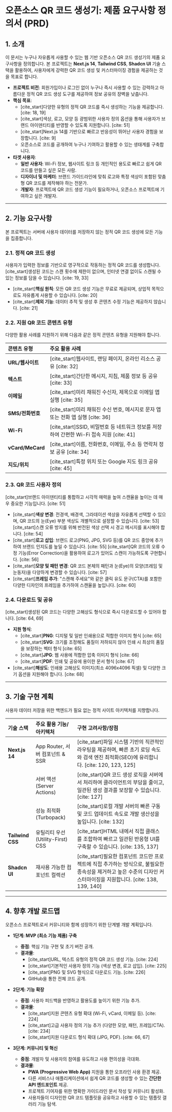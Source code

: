 # **오픈소스 QR 코드 생성기: 제품 요구사항 정의서 (PRD)**

## **1. 소개**

이 문서는 누구나 자유롭게 사용할 수 있는 웹 기반 오픈소스 QR 코드 생성기의 제품 요구사항을 정의합니다. 본 프로젝트는 **Next.js 14**, **Tailwind CSS**, **Shadcn UI** 기술 스택을 활용하여, 사용자에게 강력한 QR 코드 생성 및 커스터마이징 경험을 제공하는 것을 목표로 합니다.

* **프로젝트 비전**: 회원가입이나 로그인 없이 누구나 즉시 사용할 수 있는 강력하고 아름다운 정적 QR 코드 생성 도구를 제공하여 정보 공유의 장벽을 낮춥니다.
* **핵심 목표**:
    * [cite_start]다양한 유형의 정적 QR 코드를 즉시 생성하는 기능을 제공합니다. [cite: 18, 19]
    * [cite_start]색상, 로고, 모양 등 광범위한 사용자 정의 옵션을 통해 사용자가 브랜드 아이덴티티를 반영할 수 있도록 지원합니다. [cite: 51]
    * [cite_start]Next.js 14를 기반으로 빠르고 반응성이 뛰어난 사용자 경험을 보장합니다. [cite: 9]
    * 오픈소스로 코드를 공개하여 누구나 기여하고 활용할 수 있는 생태계를 구축합니다.
* **타겟 사용자**:
    * **일반 사용자**: Wi-Fi 정보, 웹사이트 링크 등 개인적인 용도로 빠르고 쉽게 QR 코드를 만들고 싶은 모든 사람.
    * **디자이너 및 마케터**: 브랜드 가이드라인에 맞춰 로고와 특정 색상이 포함된 맞춤형 QR 코드를 제작해야 하는 전문가.
    * **개발자**: 프로젝트에 QR 코드 생성 기능이 필요하거나, 오픈소스 프로젝트에 기여하고 싶은 개발자.

---

## **2. 기능 요구사항**

본 프로젝트는 서버에 사용자 데이터를 저장하지 않는 정적 QR 코드 생성에 모든 기능을 집중합니다.

### **2.1. 정적 QR 코드 생성**

사용자가 입력한 정보를 기반으로 영구적으로 작동하는 정적 QR 코드를 생성합니다. [cite_start]생성된 코드는 스캔 횟수에 제한이 없으며, 인터넷 연결 없이도 스캔될 수 있는 정보를 담을 수 있습니다. [cite: 19, 33]

* [cite_start]**핵심 원칙**: 모든 QR 코드 생성 기능은 무료로 제공되며, 상업적 목적으로도 자유롭게 사용할 수 있습니다. [cite: 20]
* [cite_start]**제외 기능**: 데이터 추적 및 생성 후 콘텐츠 수정 기능은 제공하지 않습니다. [cite: 21]

### **2.2. 지원 QR 코드 콘텐츠 유형**

다양한 활용 사례를 지원하기 위해 다음과 같은 정적 콘텐츠 유형을 지원해야 합니다.

| 콘텐츠 유형 | 주요 활용 사례 |
| :--- | :--- |
| **URL/웹사이트** | [cite_start]웹사이트, 랜딩 페이지, 온라인 리소스 공유 [cite: 32] |
| **텍스트** | [cite_start]간단한 메시지, 지침, 제품 정보 등 공유 [cite: 33] |
| **이메일** | [cite_start]미리 채워진 수신자, 제목으로 이메일 앱 실행 [cite: 35] |
| **SMS/전화번호** | [cite_start]미리 채워진 수신 번호, 메시지로 문자 앱 또는 전화 앱 실행 [cite: 36] |
| **Wi-Fi** | [cite_start]SSID, 비밀번호 등 네트워크 정보를 저장하여 간편한 Wi-Fi 접속 지원 [cite: 41] |
| **vCard/MeCard** | [cite_start]이름, 전화번호, 이메일, 주소 등 연락처 정보 공유 [cite: 34] |
| **지도/위치** | [cite_start]특정 위치 또는 Google 지도 링크 공유 [cite: 45] |

### **2.3. QR 코드 사용자 정의**

[cite_start]브랜드 아이덴티티를 통합하고 시각적 매력을 높여 스캔율을 높이는 데 매우 중요한 기능입니다. [cite: 51]

* [cite_start]**색상 변경**: 전경색, 배경색, 그라데이션 색상을 자유롭게 선택할 수 있으며, QR 코드의 눈(Eye) 부분 색상도 개별적으로 설정할 수 있습니다. [cite: 53] [cite_start]스캔 오류 방지를 위해 반전된 색상 선택 시 경고 메시지를 표시해야 합니다. [cite: 54]
* [cite_start]**로고 삽입**: 브랜드 로고(PNG, JPG, SVG 등)를 QR 코드 중앙에 추가하여 브랜드 인지도를 높일 수 있습니다. [cite: 55] [cite_start]QR 코드의 오류 수정 기능(Error Correction)을 활용하여 로고가 있어도 스캔이 가능하도록 구현합니다. [cite: 56]
* [cite_start]**모양 및 패턴 변경**: QR 코드 본체의 패턴과 눈(Eye)의 모양(프레임 및 눈동자)을 다양하게 변경할 수 있습니다. [cite: 57]
* [cite_start]**프레임 추가**: "스캔해 주세요"와 같은 클릭 유도 문구(CTA)를 포함한 다양한 디자인의 프레임을 추가하여 스캔율을 높입니다. [cite: 60]

### **2.4. 다운로드 및 공유**

[cite_start]생성된 QR 코드는 다양한 고해상도 형식으로 즉시 다운로드할 수 있어야 합니다. [cite: 64, 69]

* **지원 형식**:
    * [cite_start]**PNG**: 디지털 및 일반 인쇄용으로 적합한 이미지 형식 [cite: 65]
    * [cite_start]**SVG**: 크기를 조정해도 품질이 저하되지 않아 인쇄 시 최상의 품질을 보장하는 벡터 형식 [cite: 65]
    * [cite_start]**JPG**: 웹 사용에 적합한 압축 이미지 형식 [cite: 66]
    * [cite_start]**PDF**: 인쇄 및 공유에 용이한 문서 형식 [cite: 67]
* [cite_start]**해상도**: 인쇄용 고해상도 이미지(최소 4096x4096 픽셀) 및 다양한 크기 옵션을 지원해야 합니다. [cite: 68]

---

## **3. 기술 구현 계획**

사용자 데이터 저장을 위한 백엔드가 필요 없는 정적 사이트 아키텍처를 지향합니다.

| 기술 스택 | 주요 활용 기능/아키텍처 | 구현 고려사항/장점 |
| :--- | :--- | :--- |
| **Next.js 14** | App Router, 서버 컴포넌트 & SSR | [cite_start]파일 시스템 기반의 직관적인 라우팅을 제공하며, 빠른 초기 로딩 속도와 검색 엔진 최적화(SEO)에 유리합니다. [cite: 120, 123, 125] |
| | 서버 액션 (Server Actions) | [cite_start]QR 코드 생성 로직을 서버에서 처리하여 클라이언트의 부담을 줄이고, 일관된 생성 결과를 보장할 수 있습니다. [cite: 127] |
| | 성능 최적화 (Turbopack) | [cite_start]로컬 개발 서버의 빠른 구동 및 코드 업데이트 속도로 개발 생산성을 높입니다. [cite: 132] |
| **Tailwind CSS** | 유틸리티 우선(Utility-First) CSS | [cite_start]HTML 내에서 직접 클래스를 조합하여 빠르고 일관된 반응형 UI를 구축할 수 있습니다. [cite: 135, 137] |
| **Shadcn UI** | 재사용 가능한 컴포넌트 컬렉션 | [cite_start]필요한 컴포넌트 코드만 프로젝트에 직접 추가하는 방식으로, 불필요한 종속성을 제거하고 높은 수준의 디자인 커스터마이징을 지원합니다. [cite: 138, 139, 140] |

---

## **4. 향후 개발 로드맵**

오픈소스 프로젝트로서 커뮤니티와 함께 성장하기 위한 단계별 개발 계획입니다.

* **1단계: MVP (최소 기능 제품) 구축**
    * **중점**: 핵심 기능 구현 및 초기 버전 공개.
    * **결과물**:
        * [cite_start]URL, 텍스트 유형의 정적 QR 코드 생성 기능. [cite: 224]
        * [cite_start]기본적인 사용자 정의 기능 (색상 변경, 로고 삽입). [cite: 225]
        * [cite_start]PNG 및 SVG 형식으로 다운로드 기능. [cite: 226]
        * GitHub을 통한 전체 코드 공개.

* **2단계: 기능 확장**
    * **중점**: 사용자 피드백을 반영하고 활용도를 높이기 위한 기능 추가.
    * **결과물**:
        * [cite_start]지원 콘텐츠 유형 확대 (Wi-Fi, vCard, 이메일 등). [cite: 224]
        * [cite_start]고급 사용자 정의 기능 추가 (다양한 모양, 패턴, 프레임/CTA). [cite: 234]
        * [cite_start]지원 다운로드 형식 확대 (JPG, PDF). [cite: 66, 67]

* **3단계: 커뮤니티 및 혁신**
    * **중점**: 개발자 및 사용자의 참여를 유도하고 사용 편의성을 극대화.
    * **결과물**:
        * **PWA (Progressive Web App)** 지원을 통한 오프라인 사용 환경 제공.
        * 다른 서비스나 애플리케이션에서 쉽게 QR 코드를 생성할 수 있는 **간단한 API 엔드포인트** 제공.
        * 프로젝트 기여자를 위한 명확한 가이드라인 문서 작성 및 커뮤니티 활성화.
        * 사용자들이 디자인한 QR 코드 템플릿을 공유하고 사용할 수 있는 템플릿 갤러리 기능 탐색.
